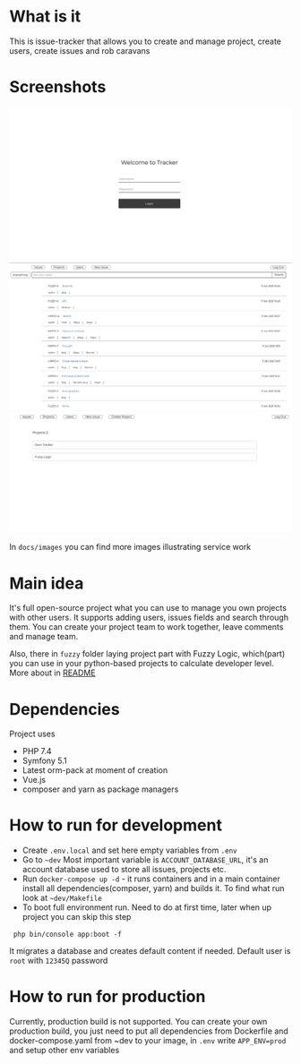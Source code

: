 # What is it

This is issue-tracker that allows you to create and manage project, create users, create issues and rob caravans

# Screenshots

![Login page](docs/images/login.png)
![Issues list](docs/images/issues-list.png)
![Projects list](docs/images/projects-list.png)

In `docs/images` you can find more images illustrating service work

# Main idea

It's full open-source project what you can use to manage you own projects with other users. 
It supports adding users, issues fields and search through them. 
You can create your project team to work together, leave comments and manage team.

Also, there in `fuzzy` folder laying project part with Fuzzy Logic, 
which(part) you can use in your python-based projects to calculate developer level. More about in [README](fuzzy/README.md)

# Dependencies

Project uses

* PHP 7.4
* Symfony 5.1
* Latest orm-pack at moment of creation
* Vue.js
* composer and yarn as package managers 

# How to run for development

* Create `.env.local` and set here empty variables from `.env`
* Go to `~dev`
  Most important variable is `ACCOUNT_DATABASE_URL`, it's an account database used to store all issues, projects etc.
* Run `docker-compose up -d` - it runs containers and in a main container install all dependencies(composer, yarn)
  and builds it. To find what run look at `~dev/Makefile`
* To boot full environment run. Need to do at first time, later when up project you can skip this step

````shell
 php bin/console app:boot -f
````

It migrates a database and creates default content if needed.
Default user is `root` with `12345Q` password

# How to run for production

Currently, production build is not supported. 
You can create your own production build, you just need to put all dependencies from Dockerfile and docker-compose.yaml 
from ~dev to your image, in `.env` write `APP_ENV=prod` and setup other env variables